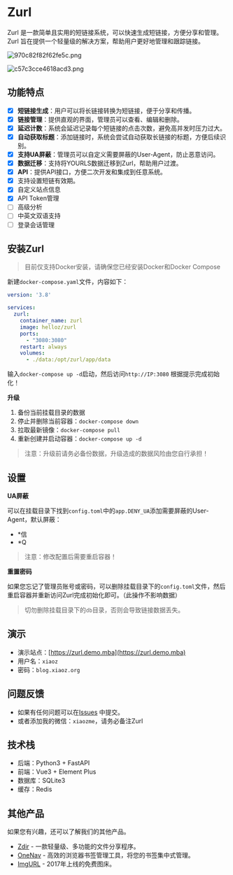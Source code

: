 # Zurl

Zurl 是一款简单且实用的短链接系统，可以快速生成短链接，方便分享和管理。Zurl 旨在提供一个轻量级的解决方案，帮助用户更好地管理和跟踪链接。

![970c82f82f62fe5c.png](https://img.rss.ink/imgs/2025/08/04/970c82f82f62fe5c.png)

![c57c3cce4618acd3.png](https://img.rss.ink/imgs/2025/08/04/c57c3cce4618acd3.png)

## 功能特点

* [x] **短链接生成**：用户可以将长链接转换为短链接，便于分享和传播。
* [x] **链接管理**：提供直观的界面，管理员可以查看、编辑和删除。
* [x] **延迟计数**：系统会延迟记录每个短链接的点击次数，避免高并发时压力过大。
* [x] **自动获取标题**：添加链接时，系统会尝试自动获取长链接的标题，方便后续识别。
* [x] **支持UA屏蔽**：管理员可以自定义需要屏蔽的User-Agent，防止恶意访问。
* [x] **数据迁移**：支持将YOURLS数据迁移到Zurl，帮助用户过渡。
* [x] **API**：提供API接口，方便二次开发和集成到任意系统。
* [x] 支持设置短链有效期。
* [x] 自定义站点信息
* [x] API Token管理
* [ ] 高级分析
* [ ] 中英文双语支持
* [ ] 登录会话管理

## 安装Zurl

> 目前仅支持Docker安装，请确保您已经安装Docker和Docker Compose

新建`docker-compose.yaml`文件，内容如下：

```yaml
version: '3.8'

services:
  zurl:
    container_name: zurl
    image: helloz/zurl
    ports:
      - "3080:3080"
    restart: always
    volumes:
      - ./data:/opt/zurl/app/data
```

输入`docker-compose up -d`启动，然后访问`http://IP:3080` 根据提示完成初始化！

**升级**

1. 备份当前挂载目录的数据
2. 停止并删除当前容器：`docker-compose down`
3. 拉取最新镜像：`docker-compose pull`
4. 重新创建并启动容器：`docker-compose up -d`

> 注意：升级前请务必备份数据，升级造成的数据风险由您自行承担！

## 设置

**UA屏蔽**

可以在挂载目录下找到`config.toml`中的`app.DENY_UA`添加需要屏蔽的User-Agent，默认屏蔽：

* *信
* *Q

> 注意：修改配置后需要重启容器！

**重置密码**

如果您忘记了管理员账号或密码，可以删除挂载目录下的`config.toml`文件，然后重启容器并重新访问Zurl完成初始化即可。（此操作不影响数据）

> 切勿删除挂载目录下的`db`目录，否则会导致链接数据丢失。

## 演示

* 演示站点：[https://zurl.demo.mba](https://zurl.demo.mba)
* 用户名：`xiaoz`
* 密码：`blog.xiaoz.org`

## 问题反馈

* 如果有任何问题可以在[Issues](https://github.com/helloxz/zurl/issues) 中提交。
* 或者添加我的微信：`xiaozme`，请务必备注Zurl

## 技术栈

* 后端：Python3 + FastAPI
* 前端：Vue3 + Element Plus
* 数据库：SQLite3
* 缓存：Redis

## 其他产品

如果您有兴趣，还可以了解我们的其他产品。

* [Zdir](https://www.zdir.pro/zh/) - 一款轻量级、多功能的文件分享程序。
* [OneNav](https://www.onenav.top/) - 高效的浏览器书签管理工具，将您的书签集中式管理。
* [ImgURL](https://www.imgurl.org/) - 2017年上线的免费图床。